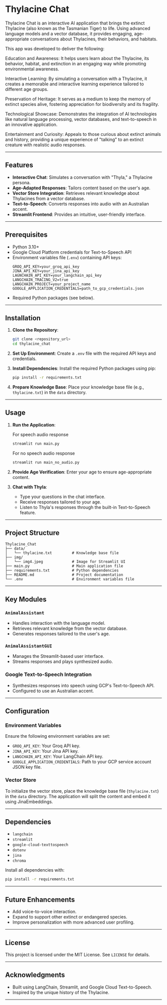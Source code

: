 
# Thylacine Chat

Thylacine Chat is an interactive AI application that brings the extinct Thylacine (also known as the Tasmanian Tiger) to life. 
Using advanced language models and a vector database, it provides engaging, age-appropriate conversations about Thylacines, their behaviors, and habitats.

This app was developed to deliver the following:

Education and Awareness: It helps users learn about the Thylacine, its behavior, habitat, and extinction in an engaging way while promoting environmental awareness.

Interactive Learning: By simulating a conversation with a Thylacine, it creates a memorable and interactive learning experience tailored to different age groups.

Preservation of Heritage: It serves as a medium to keep the memory of extinct species alive, fostering appreciation for biodiversity and its fragility.

Technological Showcase: Demonstrates the integration of AI technologies like natural language processing, vector databases, and text-to-speech in an innovative application.

Entertainment and Curiosity: Appeals to those curious about extinct animals and history, providing a unique experience of "talking" to an extinct creature with realistic audio responses.

---

## Features

- **Interactive Chat**: Simulates a conversation with "Thyla," a Thylacine persona.
- **Age-Adapted Responses**: Tailors content based on the user's age.
- **Vector Store Integration**: Retrieves relevant knowledge about Thylacines from a vector database.
- **Text-to-Speech**: Converts responses into audio with an Australian accent.
- **Streamlit Frontend**: Provides an intuitive, user-friendly interface.

---

## Prerequisites

- Python 3.10+
- Google Cloud Platform credentials for Text-to-Speech API
- Environment variables file (`.env`) containing API keys:
  ```
  GROQ_API_KEY=your_groq_api_key
  JINA_API_KEY=your_jina_api_key
  LAGNCHAIN_API_KEY=your_langchain_api_key
  LANGCHAIN_TRACING_V2=true
  LANGCHAIN_PROJECT=your_project_name 
  GOOGLE_APPLICATION_CREDENTIALS=path_to_gcp_credentials.json
  ```
- Required Python packages (see below).

---

## Installation

1. **Clone the Repository**:

   ```bash
   git clone <repository_url>
   cd thylacine_chat
   ```

2. **Set Up Environment**:
   Create a `.env` file with the required API keys and credentials.

3. **Install Dependencies**:
   Install the required Python packages using pip:

   ```bash
   pip install -r requirements.txt
   ```

4. **Prepare Knowledge Base**:
   Place your knowledge base file (e.g., `thylacine.txt`) in the `data` directory.

---

## Usage

1. **Run the Application**:

   For speech audio response
   ```bash
   streamlit run main.py 

   ```
   
   For no speech audio response
   ```bash
   streamlit run main_no_audio.py 

   ```

2. **Provide Age Verification**:
   Enter your age to ensure age-appropriate content.

3. **Chat with Thyla**:

   - Type your questions in the chat interface.
   - Receive responses tailored to your age.
   - Listen to Thyla's responses through the built-in Text-to-Speech feature.

---

## Project Structure

```
Thylacine_Chat
├── data/
│   └── thylacine.txt         # Knowledge base file
├── img/
│   └── img4.jpeg             # Image for Streamlit UI
├── main.py                   # Main application file
├── requirements.txt          # Python dependencies
├── README.md                 # Project documentation
└── .env                      # Environment variables file
```

---

## Key Modules

### `AnimalAssistant`

- Handles interaction with the language model.
- Retrieves relevant knowledge from the vector database.
- Generates responses tailored to the user's age.

### `AnimalAssistantGUI`

- Manages the Streamlit-based user interface.
- Streams responses and plays synthesized audio.

### Google Text-to-Speech Integration

- Synthesizes responses into speech using GCP's Text-to-Speech API.
- Configured to use an Australian accent.

---

## Configuration

### Environment Variables

Ensure the following environment variables are set:

 
- `GROQ_API_KEY`: Your Groq API key.
- `JINA_API_KEY`: Your Jina API key.
- `LANGCHAIN_API_KEY`: Your LangChain API key.
- `GOOGLE_APPLICATION_CREDENTIALS`: Path to your GCP service account JSON key file.

### Vector Store

To initialize the vector store, place the knowledge base file (`thylacine.txt`) in the `data` directory. The application will split the content and embed it using JinaEmbeddings.

---

## Dependencies

- `langchain`
- `streamlit`
- `google-cloud-texttospeech`
- `dotenv`
- `jina`
- `chroma`

Install all dependencies with:

```bash
pip install -r requirements.txt
```

---

## Future Enhancements

- Add voice-to-voice interaction.
- Expand to support other extinct or endangered species.
- Improve personalization with more advanced user profiling.

---

## License

This project is licensed under the MIT License. See `LICENSE` for details.

---

## Acknowledgments

- Built using LangChain, Streamlit, and Google Cloud Text-to-Speech.
- Inspired by the unique history of the Thylacine.

---

